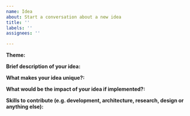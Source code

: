 ```yaml
---
name: Idea
about: Start a conversation about a new idea
title: ''
labels: ''
assignees: ''

---
```


**Theme:**

**Brief description of your idea:**

**What makes your idea unique?:**

**What would be the impact of your idea if implemented?:**

**Skills to contribute (e.g. development, architecture, research, design or anything else):**